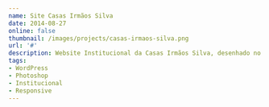```yaml
---
name: Site Casas Irmãos Silva
date: 2014-08-27
online: false
thumbnail: /images/projects/casas-irmaos-silva.png
url: '#'
description: Website Institucional da Casas Irmãos Silva, desenhado no Photoshop e desenvolvido com o CMS WordPress.
tags:
- WordPress
- Photoshop
- Institucional
- Responsive
---
```

